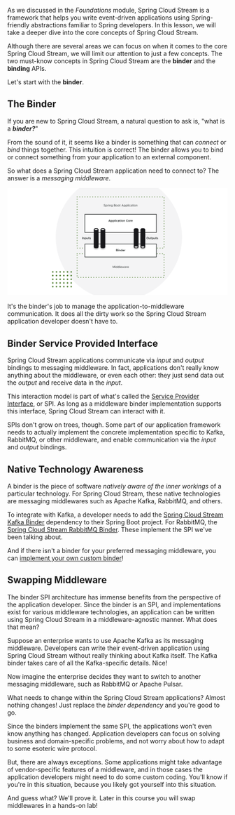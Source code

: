 As we discussed in the _Foundations_ module, Spring Cloud Stream is a framework that helps you write event-driven applications using Spring-friendly abstractions familiar to Spring developers. In this lesson, we will take a deeper dive into the core concepts of Spring Cloud Stream.

Although there are several areas we can focus on when it comes to the core Spring Cloud Stream, we will limit our attention to just a few concepts. The two must-know concepts in Spring Cloud Stream are the **binder** and the **binding** APIs.

Let's start with the **binder**.

## The Binder

If you are new to Spring Cloud Stream, a natural question to ask is, "what is a **_binder?_**"

From the sound of it, it seems like a binder is something that can _connect_ or _bind_ things together. This intuition is correct! The binder allows you to bind or connect something from your application to an external component.

So what does a Spring Cloud Stream application need to connect to? The answer is a _messaging middleware_.

![Binders and Middleware](https://raw.githubusercontent.com/spring-academy/spring-academy-assets/main/courses/course-spring-cloud-stream/binders-and-middleware.svg)

It's the binder's job to manage the application-to-middleware communication. It does all the dirty work so the Spring Cloud Stream application developer doesn't have to.

## Binder Service Provided Interface

Spring Cloud Stream applications communicate via _input_ and _output_ bindings to messaging middleware. In fact, applications don't really know anything about the middleware, or even each other: they just send data out the _output_ and receive data in the _input_.

This interaction model is part of what's called the [Service Provider Interface](https://docs.spring.io/spring-cloud-stream/reference/spring-cloud-stream/overview-binder-api.html), or SPI. As long as a middleware binder implementation supports this interface, Spring Cloud Stream can interact with it.

SPIs don't grow on trees, though. Some part of our application framework needs to actually implement the concrete implementation specific to Kafka, RabbitMQ, or other middleware, and enable communication via the _input_ and _output_ bindings.

## Native Technology Awareness

A binder is the piece of software _natively aware of the inner workings_ of a particular technology. For Spring Cloud Stream, these native technologies are messaging middlewares such as Apache Kafka, RabbitMQ, and others.

To integrate with Kafka, a developer needs to add the [Spring Cloud Stream Kafka Binder](https://cloud.spring.io/spring-cloud-stream-binder-kafka/spring-cloud-stream-binder-kafka.html) dependency to their Spring Boot project. For RabbitMQ, the [Spring Cloud Stream RabbitMQ Binder](https://docs.spring.io/spring-cloud-stream-binder-rabbit/docs/current/reference/html/spring-cloud-stream-binder-rabbit.html). These implement the SPI we've been talking about.

And if there isn't a binder for your preferred messaging middleware, you can [implement your own custom binder](https://docs.spring.io/spring-cloud-stream/reference/spring-cloud-stream/overview-custom-binder-impl.html)!

## Swapping Middleware

The binder SPI architecture has immense benefits from the perspective of the application developer. Since the binder is an SPI, and implementations exist for various middleware technologies, an application can be written using Spring Cloud Stream in a middleware-agnostic manner. What does that mean?

Suppose an enterprise wants to use Apache Kafka as its messaging middleware. Developers can write their event-driven application using Spring Cloud Stream without really thinking about Kafka itself. The Kafka binder takes care of all the Kafka-specific details. Nice!

Now imagine the enterprise decides they want to switch to another messaging middleware, such as RabbitMQ or Apache Pulsar.

What needs to change within the Spring Cloud Stream applications? Almost nothing changes! Just replace the _binder dependency_ and you're good to go.

Since the binders implement the same SPI, the applications won't even know anything has changed. Application developers can focus on solving business and domain-specific problems, and not worry about how to adapt to some esoteric wire protocol.

But, there are always exceptions. Some applications might take advantage of vendor-specific features of a middleware, and in those cases the application developers might need to do some custom coding. You'll know if you're in this situation, because you likely got yourself into this situation.

And guess what? We'll prove it. Later in this course you will swap middlewares in a hands-on lab!
